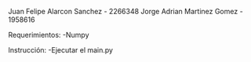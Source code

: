 Juan Felipe Alarcon Sanchez - 2266348
Jorge Adrian Martinez Gomez - 1958616

Requerimientos:
-Numpy

Instrucción:
-Ejecutar el main.py
